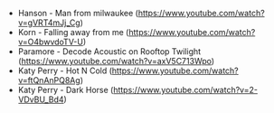 * Hanson - Man from milwaukee (https://www.youtube.com/watch?v=gVRT4mJj_Cg)
* Korn - Falling away from me (https://www.youtube.com/watch?v=O4bwvdoTV-U)
* Paramore - Decode Acoustic on Rooftop Twilight  (https://www.youtube.com/watch?v=axV5C713Wpo)
* Katy Perry - Hot N Cold (https://www.youtube.com/watch?v=ftQnAnPQ8Ag)
* Katy Perry - Dark Horse (https://www.youtube.com/watch?v=2-VDvBU_Bd4)
